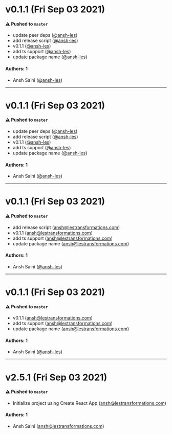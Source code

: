 # v0.1.1 (Fri Sep 03 2021)

#### ⚠️ Pushed to `master`

- update peer deps ([@ansh-les](https://github.com/ansh-les))
- add release script ([@ansh-les](https://github.com/ansh-les))
- v0.1.1 ([@ansh-les](https://github.com/ansh-les))
- add ts support ([@ansh-les](https://github.com/ansh-les))
- update package name ([@ansh-les](https://github.com/ansh-les))

#### Authors: 1

- Ansh Saini ([@ansh-les](https://github.com/ansh-les))

---

# v0.1.1 (Fri Sep 03 2021)

#### ⚠️ Pushed to `master`

- update peer deps ([@ansh-les](https://github.com/ansh-les))
- add release script ([@ansh-les](https://github.com/ansh-les))
- v0.1.1 ([@ansh-les](https://github.com/ansh-les))
- add ts support ([@ansh-les](https://github.com/ansh-les))
- update package name ([@ansh-les](https://github.com/ansh-les))

#### Authors: 1

- Ansh Saini ([@ansh-les](https://github.com/ansh-les))

---

# v0.1.1 (Fri Sep 03 2021)

#### ⚠️ Pushed to `master`

- add release script (ansh@lestransformations.com)
- v0.1.1 (ansh@lestransformations.com)
- add ts support (ansh@lestransformations.com)
- update package name (ansh@lestransformations.com)

#### Authors: 1

- Ansh Saini ([@ansh-les](https://github.com/ansh-les))

---

# v0.1.1 (Fri Sep 03 2021)

#### ⚠️ Pushed to `master`

- v0.1.1 (ansh@lestransformations.com)
- add ts support (ansh@lestransformations.com)
- update package name (ansh@lestransformations.com)

#### Authors: 1

- Ansh Saini ([@ansh-les](https://github.com/ansh-les))

---

# v2.5.1 (Fri Sep 03 2021)

#### ⚠️ Pushed to `master`

- Initialize project using Create React App (ansh@lestransformations.com)

#### Authors: 1

- Ansh Saini (ansh@lestransformations.com)
